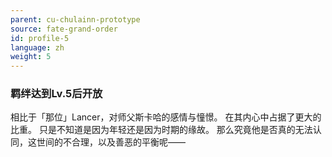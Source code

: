 ```yaml
---
parent: cu-chulainn-prototype
source: fate-grand-order
id: profile-5
language: zh
weight: 5
---
```


### 羁绊达到Lv.5后开放

相比于「那位」Lancer，对师父斯卡哈的感情与憧憬。
在其内心中占据了更大的比重。
只是不知道是因为年轻还是因为时期的缘故。
那么究竟他是否真的无法认同，这世间的不合理，以及善恶的平衡呢——
